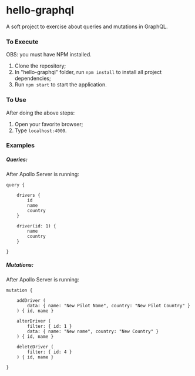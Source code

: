 # hello-graphql
A soft project to exercise about queries and mutations in GraphQL.

### To Execute
OBS: you must have NPM installed.

1. Clone the repository;
2. In "hello-graphql" folder, run ```npm install``` to install all project dependencies;
3. Run ```npm start``` to start the application.

### To Use
After doing the above steps:

1. Open your favorite browser;
2. Type ```localhost:4000```.

### Examples

##### Queries:
After Apollo Server is running:

```
query {

	drivers { 
		id
		name
		country 
	}
	
	driver(id: 1) { 
		name
		country
	}

}
```

##### Mutations:
After Apollo Server is running:

```
mutation { 
    
    addDriver ( 
        data: {	name: "New Pilot Name", country: "New Pilot Country" }
    ) { id, name }
    
    alterDriver (
        filter: { id: 1 } 
        data: { name: "New name", country: "New Country" } 
    ) { id, name }
    
    deleteDriver ( 
        filter: { id: 4 } 
    ) { id, name }
    
}
```